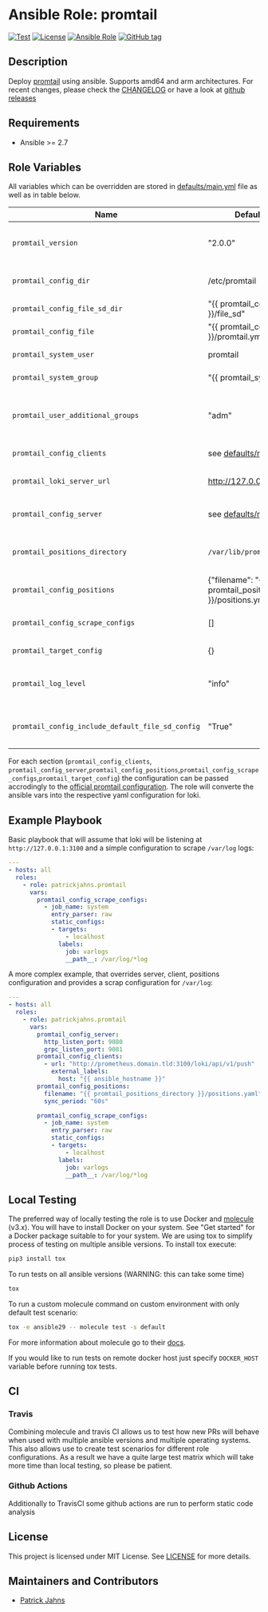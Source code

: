 # Ansible Role: promtail

[![Test](https://github.com/patrickjahns/ansible-role-promtail/workflows/Test/badge.svg)](https://github.com/patrickjahns/ansible-role-promtail/actions?query=workflow%3ATest+branch%3Amaster)
[![License](https://img.shields.io/badge/license-MIT%20License-brightgreen.svg)](https://opensource.org/licenses/MIT)
[![Ansible Role](https://img.shields.io/badge/ansible%20role-patrickjahns.promtail-blue.svg)](https://galaxy.ansible.com/patrickjahns/promtail/)
[![GitHub tag](https://img.shields.io/github/tag/patrickjahns/ansible-role-promtail.svg)](https://github.com/patrickjahns/ansible-role-promtail/tags)

## Description

Deploy [promtail](https://github.com/grafana/loki) using ansible. Supports amd64 and arm architectures.
For recent changes, please check the [CHANGELOG](/CHANGELOG.md) or have a look at [github releases](https://github.com/patrickjahns/ansible-role-promtail/releases)


## Requirements

- Ansible >= 2.7 

## Role Variables

All variables which can be overridden are stored in [defaults/main.yml](defaults/main.yml) file as well as in table below.

| Name           | Default Value | Description                        |
| -------------- | ------------- | -----------------------------------|
| `promtail_version` | "2.0.0" | promtail package version. Also accepts *latest* as parameter. |
| `promtail_config_dir` | /etc/promtail | Directory for storing promtail configuration file |
| `promtail_config_file_sd_dir` | "{{ promtail_config_dir }}/file_sd" | Default directory for `file_sd` discovery |
| `promtail_config_file` | "{{ promtail_config_dir }}/promtail.yml" | Configuration file used by promtail |
| `promtail_system_user` | promtail | User the promtail process will run at |
| `promtail_system_group` | "{{ promtail_system_user }}" | Group of the *promtail* user |
| `promtail_user_additional_groups` | "adm" | Additional groups to be added to *promtail* user to give access to allow scraping of specific log files |
| `promtail_config_clients` | see [defaults/main.yml](defaults/main.yml) | promtail [client_config](https://github.com/grafana/loki/blob/master/docs/clients/promtail/configuration.md#client_config) section |
| `promtail_loki_server_url` | http://127.0.0.1:3100 | Server url where promtail will push its result |
| `promtail_config_server` | see [defaults/main.yml](defaults/main.yml) | promtail [server_config](https://github.com/grafana/loki/blob/master/docs/clients/promtail/configuration.md#server_config) section |
| `promtail_positions_directory` | `/var/lib/promtail` | Path to the directory where promtail tracks scraped log positons |
| `promtail_config_positions` | {"filename": "{{ promtail_positions_directory }}/positions.yml"} | promtail [position_config](https://github.com/grafana/loki/blob/master/docs/clients/promtail/configuration.md#position_config) section |
| `promtail_config_scrape_configs` | [] | promtail [scrap_configs](https://github.com/grafana/loki/blob/master/docs/clients/promtail/configuration.md#scrape_config) section |
| `promtail_target_config` | {} | promtail [target_config](https://github.com/grafana/loki/blob/master/docs/clients/promtail/configuration.md#target_config) section |
| `promtail_log_level` | "info" | Loglevel of promtail (one of: `debug`,`info`,`warn`,`error` ) |
| `promtail_config_include_default_file_sd_config` | "True" | When set to false, the default `file_sd` will not be provisioned |

For each section (`promtail_config_clients`, `promtail_config_server`,`promtail_config_positions`,`promtail_config_scrape_configs`,`promtail_target_config`) the configuration can be passed accrodingly to the [official promtail configuration](https://github.com/grafana/loki/blob/master/docs/clients/promtail/configuration.md).
The role will converte the ansible vars into the respective yaml configuration for loki.

## Example Playbook

Basic playbook that will assume that loki will be listening at `http://127.0.0.1:3100` and a simple configuration to scrape `/var/log` logs:

```yaml
---
- hosts: all
  roles:
    - role: patrickjahns.promtail
      vars: 
        promtail_config_scrape_configs:
          - job_name: system
            entry_parser: raw
            static_configs:
            - targets:
                - localhost
              labels:
                job: varlogs
                __path__: /var/log/*log
```

A more complex example, that overrides server, client, positions configuration and provides a scrap configuration for `/var/log`:

```yaml
---
- hosts: all
  roles:
    - role: patrickjahns.promtail
      vars: 
        promtail_config_server:
          http_listen_port: 9080
          grpc_listen_port: 9081
        promtail_config_clients:
          - url: "http://prometheus.domain.tld:3100/loki/api/v1/push"
            external_labels:
              host: "{{ ansible_hostname }}"
        promtail_config_positions:
          filename: "{{ promtail_positions_directory }}/positions.yaml"
          sync_period: "60s"

        promtail_config_scrape_configs:
          - job_name: system
            entry_parser: raw
            static_configs:
            - targets:
                - localhost
              labels:
                job: varlogs
                __path__: /var/log/*log
```

## Local Testing

The preferred way of locally testing the role is to use Docker and [molecule](https://github.com/metacloud/molecule) (v3.x). You will have to install Docker on your system. See "Get started" for a Docker package suitable to for your system.
We are using tox to simplify process of testing on multiple ansible versions. To install tox execute:
```sh
pip3 install tox
```
To run tests on all ansible versions (WARNING: this can take some time)
```sh
tox
```
To run a custom molecule command on custom environment with only default test scenario:
```sh
tox -e ansible29 -- molecule test -s default
```
For more information about molecule go to their [docs](http://molecule.readthedocs.io/en/latest/).

If you would like to run tests on remote docker host just specify `DOCKER_HOST` variable before running tox tests.

## CI

### Travis
Combining molecule and travis CI allows us to test how new PRs will behave when used with multiple ansible versions and multiple operating systems. This also allows use to create test scenarios for different role configurations. As a result we have a quite large test matrix which will take more time than local testing, so please be patient.

### Github Actions
Additionally to TravisCI some github actions are run to perform static code analysis

## License

This project is licensed under MIT License. See [LICENSE](/LICENSE) for more details.

## Maintainers and Contributors

- [Patrick Jahns](https://github.com/patrickjahns)
